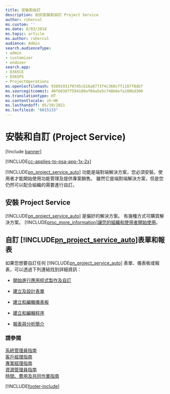 ```yaml
---
title: 安裝和自訂
description: 如何安裝和自訂 Project Service
author: ruhercul
ms.custom: ''
ms.date: 8/03/2018
ms.topic: article
ms.author: ruhercul
audience: Admin
search.audienceType:
- admin
- customizer
- enduser
search.app:
- D365CE
- D365PS
- ProjectOperations
ms.openlocfilehash: 93891931f07d5cb16a8773f4c360cff1187f8dbf
ms.sourcegitcommit: 40f68387f594180af64a5e5c748b6efa188bd300
ms.translationtype: HT
ms.contentlocale: zh-HK
ms.lasthandoff: 05/10/2021
ms.locfileid: "6015133"
---
```

# <a name="install-and-customize-project-service"></a>安裝和自訂 (Project Service)

[!include [banner](../includes/psa-now-project-operations.md)]

[!INCLUDE[cc-applies-to-psa-app-1x-2x](../includes/cc-applies-to-psa-app-1x-2x.md)]

[!INCLUDE[pn_project_service_auto](../includes/pn-project-service-auto.md)] 功能是端對端解決方案，您必須安裝，使用者才能開始使用功能管理及提供專案銷售。 雖然它是端對端解決方案，但是您仍然可以配合組織的需要進行自訂。  
<!-- TODO: I expect to find the information on how to get and install this here. Please find that and add it here. Same for Project Service.--> 
  
## <a name="install-project-service"></a>安裝 Project Service  
 [!INCLUDE[pn_project_service_auto](../includes/pn-project-service-auto.md)] 是偏好的解決方案。 有幾種方式可購買解決方案。 [!INCLUDE[proc_more_information](../includes/proc-more-information.md)][讓您的組織和使用者開始使用](/dynamics365/customerengagement/on-premises/admin/onboard-your-organization-and-users-to-dynamics-365-online)。  
  
## <a name="customize-pn_project_service_auto-forms-and-reports"></a>自訂 [!INCLUDE[pn_project_service_auto](../includes/pn-project-service-auto.md)]表單和報表  
 如果您想要自訂任何 [!INCLUDE[pn_project_service_auto](../includes/pn-project-service-auto.md)] 表單、儀表板或報表，可以透過下列連結找到詳細資訊：  
  
- [開始進行應用程式製作及自訂](/dynamics365/customerengagement/on-premises/customize/getting-started-customization)  
  
- [建立及設計表單](/dynamics365/customerengagement/on-premises/customize/create-design-forms)  
  
- [建立和編輯儀表板](/dynamics365/customerengagement/on-premises/customize/create-edit-dashboards)  
  
- [建立和編輯程序](/dynamics365/customerengagement/on-premises/customize/guide-staff-through-common-tasks-processes)  
  
- [報表與分析簡介](/dynamics365/customerengagement/on-premises/analytics/reporting-analytics-with-dynamics-365)  
  
### <a name="see-also"></a>請參閱  
 [系統管理員指南](../psa/admin-guide.md)   
 [客戶經理指南](../psa/account-manager-guide.md)   
 [專案經理指南](../psa/project-manager-guide.md)   
 [資源管理員指南](../psa/resource-manager-guide.md)   
 [時間、費用及共同作業指南](../psa/time-expense-collaboration-guide.md)


[!INCLUDE[footer-include](../includes/footer-banner.md)]